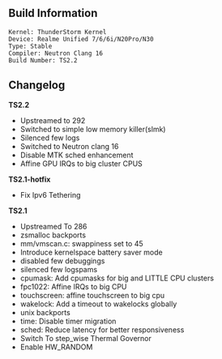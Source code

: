 ## Build Information
```
Kernel: ThunderStorm Kernel
Device: Realme Unified 7/6/6i/N20Pro/N30
Type: Stable
Compiler: Neutron Clang 16
Build Number: TS2.2
```
## Changelog
**TS2.2**
* Upstreamed to 292
* Switched to simple low memory killer(slmk)
* Silenced few logs
* Switched to Neutron clang 16
* Disable MTK sched enhancement
* Affine GPU IRQs to big cluster CPUS

**TS2.1-hotfix**
* Fix Ipv6 Tethering

**TS2.1**
* Upstreamed To 286
* zsmalloc backports
* mm/vmscan.c: swappiness set to 45
* Introduce kernelspace battery saver mode
* disabled few debuggings
* silenced few logspams
* cpumask: Add cpumasks for big and LITTLE CPU clusters
* fpc1022: Affine IRQs to big CPU
* touchscreen: affine touchscreen to big cpu
* wakelock: Add a timeout to wakelocks globally
* unix backports
* time: Disable timer migration
* sched: Reduce latency for better responsiveness
* Switch To step_wise Thermal Governor
* Enable HW_RANDOM
